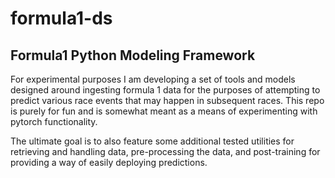 # formula1-ds
## Formula1 Python Modeling Framework
For experimental purposes I am developing a set of tools and models designed around ingesting formula 1 data for the purposes of attempting to predict various race events that may happen in subsequent races. This repo is purely for fun and is somewhat meant as a means of experimenting with pytorch functionality.

The ultimate goal is to also feature some additional tested utilities for retrieving and handling data, pre-processing the data, and post-training for providing a way of easily deploying predictions.